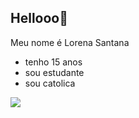 ## Hellooo👋

Meu nome é Lorena Santana

- tenho 15 anos
- sou estudante  
- sou catolica

![](https://media1.tenor.com/m/rvAx6G8ifBIAAAAC/ha-youre-such-yourself.gif)
